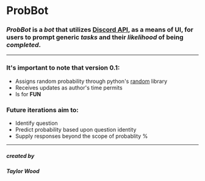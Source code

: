 # ProbBot

### ***ProbBot*** is a *bot* that utilizes [Discord API](https://discordpy.readthedocs.io/en/latest/), as a means of UI, for users to prompt generic *tasks* and their *likelihood* of being *completed*.
---
### It's important to note that version 0.1:
- Assigns random probability through python's [random](https://docs.python.org/3/library/random.html) library
- Receives updates as author's time permits
- Is for **FUN**

### Future iterations aim to:
- Identify question
- Predict probability based upon question identity
- Supply responses beyond the scope of probablity %
---
##### created by
##### Taylor Wood
